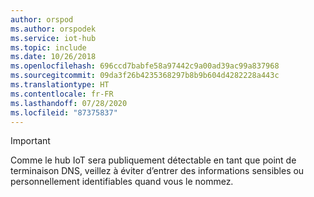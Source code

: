 ```yaml
---
author: orspod
ms.author: orspodek
ms.service: iot-hub
ms.topic: include
ms.date: 10/26/2018
ms.openlocfilehash: 696ccd7babfe58a97442c9a00ad39ac99a837968
ms.sourcegitcommit: 09da3f26b4235368297b8b9b604d4282228a443c
ms.translationtype: HT
ms.contentlocale: fr-FR
ms.lasthandoff: 07/28/2020
ms.locfileid: "87375837"
---
```

> [!IMPORTANT]
> Comme le hub IoT sera publiquement détectable en tant que point de terminaison DNS, veillez à éviter d’entrer des informations sensibles ou personnellement identifiables quand vous le nommez.
>
